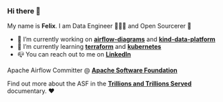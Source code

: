 ### Hi there 👋

My name is **Felix**. I am Data Engineer 👨🏼‍💻 and Open Sourcerer 🧙

- 🔭 I’m currently working on **[airflow-diagrams](https://github.com/feluelle/airflow-diagrams)** and **[kind-data-platform](https://github.com/feluelle/kind-data-platform)**
- 🌱 I’m currently learning **[terraform](https://www.terraform.io/)** and **[kubernetes](https://kubernetes.io/)**
- 📪 You can reach out to me on **[LinkedIn](https://www.linkedin.com/in/feluelle/)**

Apache Airflow Committer @ **[Apache Software Foundation](https://www.apache.org/)**

Find out more about the ASF in the **[Trillions and Trillions Served](https://www.youtube.com/watch?v=JUt2nb0mgwg)** documentary. ❤️

